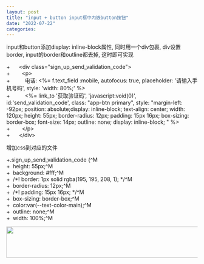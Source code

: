 ```yaml
---
layout: post
title: "input + button input框中内嵌button按钮"
date: "2022-07-22"
categories: 
---
```

<p>input和button添加display: inline-block属性, 同时用一个div包裹, div设置border, input的border和outline都去掉, 这时即可实现</p>

<p>+&nbsp;&nbsp;&nbsp;&nbsp;&nbsp; &lt;div class=&quot;sign_up_send_validation_code&quot;&gt;<br />
+&nbsp;&nbsp;&nbsp;&nbsp;&nbsp;&nbsp;&nbsp; &lt;p&gt;<br />
+&nbsp;&nbsp;&nbsp;&nbsp;&nbsp;&nbsp;&nbsp;&nbsp;&nbsp; 电话: &lt;%= f.text_field :mobile, autofocus: true, placeholder: &#39;请输入手机号码&#39;, style: &#39;width: 80%;&#39; %&gt;<br />
+&nbsp;&nbsp;&nbsp;&nbsp;&nbsp;&nbsp;&nbsp;&nbsp;&nbsp; &lt;%= link_to &#39;获取验证码&#39;, &#39;javascript:void(0)&#39;, id:&#39;send_validation_code&#39;, class: &quot;app-btn primary&quot;, style: &quot;margin-left: -92px; position: absolute;display: inline-block; text-align: center; width: 120px; height: 55px; border-radius: 12px; padding: 15px 16px; box-sizing: border-box; font-size: 14px; outline: none; display: inline-block; &quot; %&gt;<br />
+&nbsp;&nbsp;&nbsp;&nbsp;&nbsp;&nbsp;&nbsp; &lt;/p&gt;<br />
+&nbsp;&nbsp;&nbsp;&nbsp;&nbsp; &lt;/div&gt;</p>

<p>增加css到对应的文件</p>

<p>+.sign_up_send_validation_code {^M<br />
+&nbsp; height: 55px;^M<br />
+&nbsp; background: #fff;^M<br />
+&nbsp; /*! border: 1px solid rgba(195, 195, 208, 1); */^M<br />
+&nbsp; border-radius: 12px;^M<br />
+&nbsp; /*! padding: 15px 16px; */^M<br />
+&nbsp; box-sizing: border-box;^M<br />
+&nbsp; color:var(--text-color-main);^M<br />
+&nbsp; outline: none;^M<br />
+&nbsp; width: 100%;^M</p>

<p><img height="82" src="/uploads/ckeditor/pictures/124/image-20220722172703-1.png" width="601" /></p>

